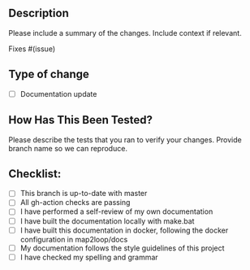 ## Description

Please include a summary of the changes. Include context if relevant. 

Fixes #(issue)

## Type of change

- [ ] Documentation update

## How Has This Been Tested?
Please describe the tests that you ran to verify your changes. 
Provide branch name so we can reproduce. 

## Checklist:

- [ ] This branch is up-to-date with master
- [ ] All gh-action checks are passing
- [ ] I have performed a self-review of my own documentation
- [ ] I have built the documentation locally with make.bat
- [ ] I have built this documentation in docker, following the docker configuration in map2loop/docs
- [ ] My documentation follows the style guidelines of this project
- [ ] I have checked my spelling and grammar